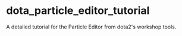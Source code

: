 # dota_particle_editor_tutorial
A detailed tutorial for the Particle Editor from dota2's workshop tools.
